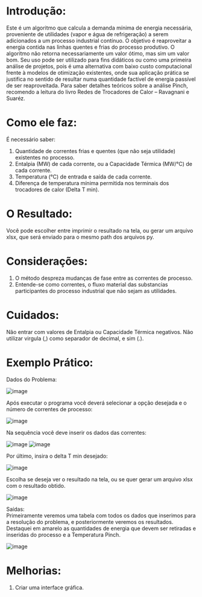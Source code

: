 # Introdução:
  Este é um algoritmo que calcula a demanda mínima de energia necessária, proveniente de utilidades (vapor e água de refrigeração) a serem adicionados a um processo industrial contínuo. O objetivo é reaproveitar a energia contida nas linhas quentes e frias do processo produtivo. O algoritmo não retorna necessariamente um valor ótimo, mas sim um valor bom. Seu uso pode ser utilizado para fins didáticos ou como uma primeira análise de projetos, pois é uma alternativa com baixo custo computacional frente à modelos de otimização existentes, onde sua aplicação prática se justifica no sentido de resultar numa quantidade factível de energia passível de ser reaproveitada. 
Para saber detalhes teóricos sobre a análise Pinch, recomendo a leitura do livro Redes de Trocadores de Calor – Ravagnani e Suaréz. 

# Como ele faz:
  É necessário saber:
  1) Quantidade de correntes frias e quentes (que não seja utilidade) existentes no processo.
  2) Entalpia (MW) de cada corrente, ou a Capacidade Térmica (MW/°C) de cada corrente.
  3) Temperatura (°C) de entrada e saída de cada corrente.
  4) Diferença de temperatura mínima permitida nos terminais dos trocadores de calor (Delta T min).

# O Resultado:
  Você pode escolher entre imprimir o resultado na tela, ou gerar um arquivo xlsx, que será enviado para o mesmo path dos arquivos py.

# Considerações:
  1) O método despreza mudanças de fase entre as correntes de processo.
  2) Entende-se como correntes, o fluxo material das substancias participantes do processo industrial que não sejam as utilidades.

# Cuidados:
  Não entrar com valores de Entalpia ou Capacidade Térmica negativos.
  Não utilizar virgula (,) como separador de decimal, e sim (.).

# Exemplo Prático: 
  Dados do Problema:

![image](https://user-images.githubusercontent.com/79408563/126881347-c4b1e68e-395a-4623-8349-75199e649654.png)


  Após executar o programa você deverá selecionar a opção desejada e o número de correntes de processo:
  
  ![image](https://user-images.githubusercontent.com/79408563/126881415-421e57a3-e67c-480a-8827-f1fd5094a605.png)


  Na sequência você deve inserir os dados das correntes:
  
  ![image](https://user-images.githubusercontent.com/79408563/126881445-affa9a0d-4de1-4291-b8ef-f7960cde8347.png) 
  ![image](https://user-images.githubusercontent.com/79408563/126881463-9617e271-2631-4e41-9f1f-97975fcff9fc.png)

  Por último, insira o delta T min desejado:
  
  ![image](https://user-images.githubusercontent.com/79408563/126881497-3a41a5ba-aefc-4404-b650-4d290c521ebd.png)

  Escolha se deseja ver o resultado na tela, ou se quer gerar um arquivo xlsx com o resultado obtido.
  
  ![image](https://user-images.githubusercontent.com/79408563/126881519-b19ab4c3-8a59-4f03-973b-f55fa420a960.png)

  Saídas:    
    Primeiramente veremos uma tabela com todos os dados que inserimos para a resolução do problema, e posteriormente veremos os resultados. Destaquei em amarelo as quantidades de energia que devem ser retiradas e inseridas do processo e a Temperatura Pinch.
  
   ![image](https://user-images.githubusercontent.com/79408563/126881567-5d88d687-c190-4fcf-a5e1-ebcfeee33fbc.png)
   
   # Melhorias:
   1) Criar uma interface gráfica.
